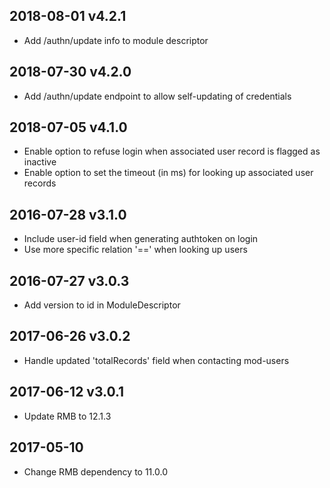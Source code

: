 ## 2018-08-01 v4.2.1
 * Add /authn/update info to module descriptor

## 2018-07-30 v4.2.0
 * Add /authn/update endpoint to allow self-updating of credentials

## 2018-07-05 v4.1.0
 * Enable option to refuse login when associated user record is flagged as inactive
 * Enable option to set the timeout (in ms) for looking up associated user records

## 2016-07-28 v3.1.0
 * Include user-id field when generating authtoken on login
 * Use more specific relation '==' when looking up users

## 2016-07-27 v3.0.3
 * Add version to id in ModuleDescriptor

## 2017-06-26 v3.0.2
 * Handle updated 'totalRecords' field when contacting mod-users

## 2017-06-12 v3.0.1
 * Update RMB to 12.1.3

## 2017-05-10
 * Change RMB dependency to 11.0.0
